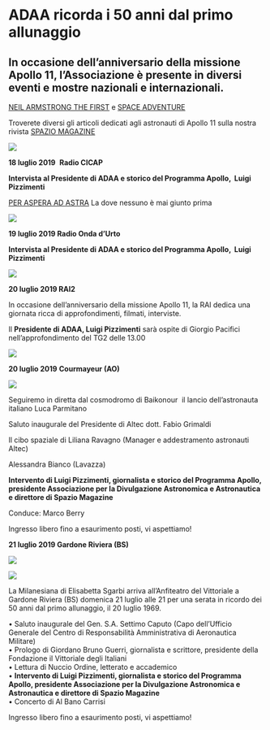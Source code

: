 ADAA ricorda i 50 anni dal primo allunaggio
===========================================

In occasione dell’anniversario della missione Apollo 11, l’Associazione è presente in diversi eventi e mostre nazionali e internazionali.
-----------------------------------------------------------------------------------------------------------------------------------------

[NEIL ARMSTRONG THE FIRST](http://www.neilarmstrongthefirst.it/) e [SPACE ADVENTURE](https://www.expozitiespatiala.ro/)

Troverete diversi gli articoli dedicati agli astronauti di Apollo 11 sulla nostra rivista [SPAZIO MAGAZINE](https://www.adaa.it/home-2/spazio-magazine/)

[![](https://www.adaa.it/wp/wp-content/uploads/2019/06/Cover-2_2019-212x300.jpg)](https://www.adaa.it/home-2/spazio-magazine/)

**18 luglio 2019**  **Radio CICAP**

**Intervista al Presidente di ADAA e storico del Programma Apollo,  Luigi Pizzimenti**

[PER ASPERA AD ASTRA](https://www.youtube.com/watch?v=H_Oid_pszGw&feature=youtu.be) La dove nessuno è mai giunto prima

[![](https://www.adaa.it/wp/wp-content/uploads/2019/07/Schermata-2019-07-17-alle-16.43.53-300x167.png)](https://www.youtube.com/watch?v=H_Oid_pszGw&feature=youtu.be)

**19 luglio 2019 Radio Onda d’Urto**

**Intervista al Presidente di ADAA e storico del Programma Apollo,  Luigi Pizzimenti** 

[![](https://www.adaa.it/wp/wp-content/uploads/2019/07/LOGO_RADIO-ONDA-DURTO-EMITTENTE-ANTAGONISTA-300x61.png)](http://www.radiondadurto.org/)

**20 luglio 2019 RAI2**

In occasione dell’anniversario della missione Apollo 11, la RAI dedica una giornata ricca di approfondimenti, filmati, interviste.

Il **Presidente di ADAA, Luigi Pizzimenti** sarà ospite di Giorgio Pacifici nell’approfondimento del TG2 delle 13.00

![](https://www.adaa.it/wp/wp-content/uploads/2019/07/MoonDay-300x77.jpg)

**20 luglio 2019** **Courmayeur (AO)**

![](https://www.adaa.it/wp/wp-content/uploads/2019/07/courmayeur-pizzimenti-300x169.png)

Seguiremo in diretta dal cosmodromo di Baikonour  il lancio dell’astronauta italiano Luca Parmitano

Saluto inaugurale del Presidente di Altec dott. Fabio Grimaldi

Il cibo spaziale di Liliana Ravagno (Manager e addestramento astronauti Altec)

Alessandra Bianco (Lavazza)

**Intervento di Luigi Pizzimenti, giornalista e storico del Programma Apollo, presidente Associazione per la Divulgazione Astronomica e Astronautica e direttore di Spazio Magazine**

Conduce: Marco Berry

Ingresso libero fino a esaurimento posti, vi aspettiamo!

**21 luglio 2019 Gardone Riviera (BS)**

![](https://www.adaa.it/wp/wp-content/uploads/2019/07/61569150_2802616036446280_6017563530352394240_n-300x214.png)

![](https://www.adaa.it/wp/wp-content/uploads/2019/07/66895571_2342450925835538_3355576034748530688_o-1024x576.jpg)

La Milanesiana di Elisabetta Sgarbi arriva all’Anfiteatro del Vittoriale a Gardone Riviera (BS) domenica 21 luglio alle 21 per una serata in ricordo dei 50 anni dal primo allunaggio, il 20 luglio 1969.

• Saluto inaugurale del Gen. S.A. Settimo Caputo (Capo dell’Ufficio Generale del Centro di Responsabilità Amministrativa di Aeronautica Militare)  
• Prologo di Giordano Bruno Guerri, giornalista e scrittore, presidente della Fondazione il Vittoriale degli Italiani  
• Lettura di Nuccio Ordine, letterato e accademico  
• **Intervento di Luigi Pizzimenti, giornalista e storico del Programma Apollo, presidente Associazione per la Divulgazione Astronomica e Astronautica e direttore di Spazio Magazine**  
• Concerto di Al Bano Carrisi

Ingresso libero fino a esaurimento posti, vi aspettiamo!